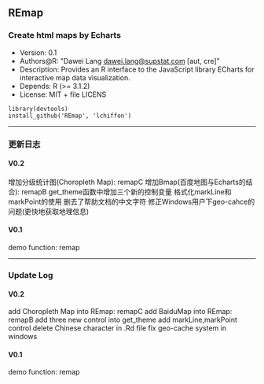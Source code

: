 ## REmap
### Create html maps by Echarts

- Version: 0.1
- Authors@R: "Dawei Lang <dawei.lang@supstat.com> [aut, cre]"
- Description: Provides an R interface to the JavaScript library ECharts for
    interactive map data visualization.
- Depends: R (>= 3.1.2)
- License: MIT + file LICENS

```
library(devtools)
install_github('REmap', 'lchiffon')
```



----
### 更新日志

#### V0.2
增加分级统计图(Choropleth Map): remapC
增加Bmap(百度地图与Echarts的结合): remapB
get_theme函数中增加三个新的控制变量
格式化markLine和markPoint的使用
删去了帮助文档的中文字符
修正Windows用户下geo-cahce的问题(更快地获取地理信息)

#### V0.1
demo function: remap


----
### Update Log

#### V0.2
add Choropleth Map into REmap: remapC
add BaiduMap into REmap: remapB
add three new control into get_theme
add markLine,markPoint control
delete Chinese character in .Rd file
fix geo-cache system in windows

#### V0.1
demo function: remap